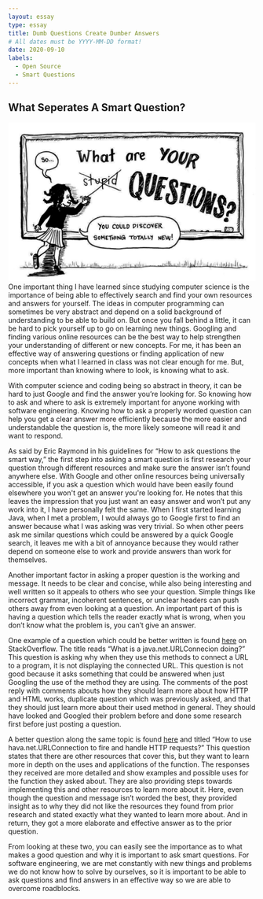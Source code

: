 ```yaml
---
layout: essay
type: essay
title: Dumb Questions Create Dumber Answers
# All dates must be YYYY-MM-DD format!
date: 2020-09-10
labels:
  - Open Source 
  - Smart Questions
---
```


## What Seperates A Smart Question? 
<img class="ui medium right floated rounded image" src="../images/stupidquestion.jpg">
One important thing I have learned since studying computer science is the importance of being able to effectively search and find your own resources and answers for yourself. The ideas in computer programming can sometimes be very abstract and depend on a solid background of understanding to be able to build on.  But once you fall behind a little, it can be hard to pick yourself up to go on learning new things. Googling and finding various online resources can be the best way to help strengthen your understanding of different or new concepts. For me, it has been an effective way of answering questions or finding application of new concepts when what I learned in class was not clear enough for me. But, more important than knowing where to look, is knowing what to ask. 

With computer science and coding being so abstract in theory, it can be hard to just Google and find the answer you’re looking for. So knowing how to ask and where to ask is extremely important for anyone working with software engineering. Knowing how to ask a properly worded question can help you get a clear answer more efficiently because the more easier and understandable the question is, the more likely someone will read it and want to respond. 

As said by Eric Raymond in his guidelines for “How to ask questions the smart way,” the first step into asking a smart question is first research your question through different resources and make sure the answer isn’t found anywhere else. With Google and other online resources being universally accessible, if you ask a question which would have been easily found elsewhere you won't get an answer you're looking for. He notes that this leaves the impression that you just want an easy answer and won’t put any work into it, I have personally felt the same. When I first started learning Java, when I met a problem, I would always go to Google first to find an answer because what I was asking was very trivial. So when other peers ask me similar questions which could be answered by a quick Google search, it leaves me with a bit of annoyance because they would rather depend on someone else to work and provide answers than work for themselves. 

Another important factor in asking a proper question is the working and message. It needs to be clear and concise, while also being interesting and well written so it appeals to others who see your question. Simple things like incorrect grammar, incoherent sentences, or unclear headers can push others away from even looking at a question. An important part of this is having a question which tells the reader exactly what is wrong, when you don’t know what the problem is, you can’t give an answer. 

One example of a question which could be better written is found [here](https://stackoverflow.com/questions/24619458/what-is-a-java-net-urlconnection-doing) on StackOverflow. The title reads “What is a java.net.URLConnecion doing?”   This question is asking why when they use this methods to connect a URL to a program, it is not displaying the connected URL. This question is not good because it asks something that could be answered when just Googling the use of the method they are using. The comments of the post reply with comments abouts how they should learn more about how HTTP and HTML works, duplicate question which was previously asked, and that they should just learn more about their used method in general. They should have looked and Googled their problem before and done some research first before just posting a question. 

A better question along the same topic is found [here](https://stackoverflow.com/questions/2793150/how-to-use-java-net-urlconnection-to-fire-and-handle-http-requests) and titled “How to use hava.net.URLConnection to fire and handle HTTP requests?” This question states that there are other resources that cover this, but they want to learn more in depth on the uses and applications of the function. The responses they received are more detailed and show examples and possible uses for the function they asked about. They are also providing steps towards implementing this and other resources to learn more about it. Here, even though the question and message isn’t worded the best, they provided insight as to why they did not like the resources they found from prior research and stated exactly what they wanted to learn more about. And in return, they got a more elaborate and effective answer as to the prior question. 
	
From looking at these two, you can easily see the importance as to what makes a good question and why it is important to ask smart questions. For software engineering, we are met constantly with new things and problems we do not know how to solve by ourselves, so it is important to be able to ask questions and find answers in an effective way so we are able to overcome roadblocks. 


